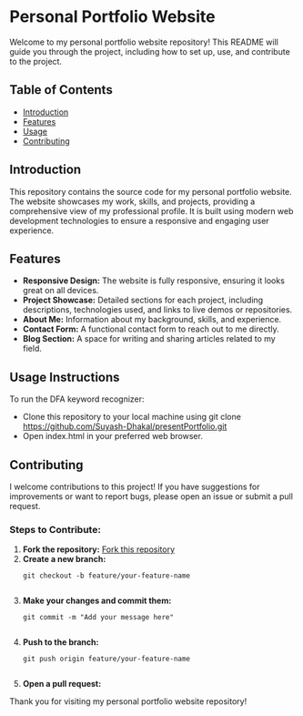 <h1>Personal Portfolio Website</h1>

<p>Welcome to my personal portfolio website repository! This README will guide you through the project, including how to set up, use, and contribute to the project.</p>

<h2>Table of Contents</h2>
<ul>
    <li><a href="#introduction">Introduction</a></li>
    <li><a href="#features">Features</a></li>
    <li><a href="#usage">Usage</a></li>
    <li><a href="#contributing">Contributing</a></li>
</ul>

<h2 id="introduction">Introduction</h2>
<p>This repository contains the source code for my personal portfolio website. The website showcases my work, skills, and projects, providing a comprehensive view of my professional profile. It is built using modern web development technologies to ensure a responsive and engaging user experience.</p>

<h2 id="features">Features</h2>
<ul>
    <li><strong>Responsive Design:</strong> The website is fully responsive, ensuring it looks great on all devices.</li>
    <li><strong>Project Showcase:</strong> Detailed sections for each project, including descriptions, technologies used, and links to live demos or repositories.</li>
    <li><strong>About Me:</strong> Information about my background, skills, and experience.</li>
    <li><strong>Contact Form:</strong> A functional contact form to reach out to me directly.</li>
    <li><strong>Blog Section:</strong> A space for writing and sharing articles related to my field.</li>
</ul>

<h2>Usage Instructions</h2>

To run the DFA keyword recognizer:

* Clone this repository to your local machine using git clone https://github.com/Suyash-Dhakal/presentPortfolio.git
* Open index.html in your preferred web browser.
<h2 id="contributing">Contributing</h2>
<p>I welcome contributions to this project! If you have suggestions for improvements or want to report bugs, please open an issue or submit a pull request.</p>

<h3>Steps to Contribute:</h3>
<ol>
    <li><strong>Fork the repository:</strong> <a href="https://github.com/Suyash-Dhakal/presentPortfolio.git">Fork this repository</a></li>
    <li><strong>Create a new branch:</strong></li>
    <pre><code>git checkout -b feature/your-feature-name
    </code></pre>
    <li><strong>Make your changes and commit them:</strong></li>
    <pre><code>git commit -m "Add your message here"
    </code></pre>
    <li><strong>Push to the branch:</strong></li>
    <pre><code>git push origin feature/your-feature-name
    </code></pre>
    <li><strong>Open a pull request:</strong></li>
</ol>

<p>Thank you for visiting my personal portfolio website repository!</p>

